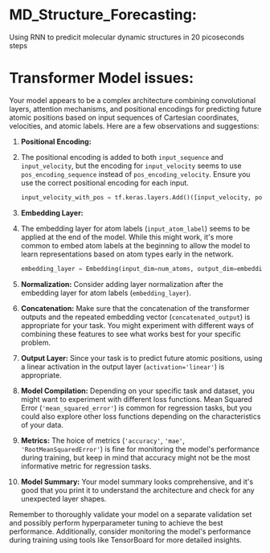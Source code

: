 # MD_Structure_Forecasting:

Using RNN to predicit molecular dynamic structures in 20 picoseconds steps 





# Transformer Model issues:


Your model appears to be a complex architecture combining convolutional layers, attention mechanisms, and positional encodings for predicting future atomic positions based on input sequences of Cartesian coordinates, velocities, and atomic labels. Here are a few observations and suggestions:

1. **Positional Encoding:**
2. The positional encoding is added to both `input_sequence` and `input_velocity`, but the encoding for `input_velocity` seems to use `pos_encoding_sequence` instead of `pos_encoding_velocity`. Ensure you use the correct positional encoding for each input.

   ```python
   input_velocity_with_pos = tf.keras.layers.Add()([input_velocity, pos_encoding_velocity[tf.newaxis, :, :]])
   ```

3. **Embedding Layer:**
4. The embedding layer for atom labels (`input_atom_label`) seems to be applied at the end of the model. While this might work, it's more common to embed atom labels at the beginning to allow the model to learn representations based on atom types early in the network.

   ```python
   embedding_layer = Embedding(input_dim=num_atoms, output_dim=embedding_dim, input_length=1, name='embedding_layer')(input_atom_label)
   ```

5. **Normalization:**
    Consider adding layer normalization after the embedding layer for atom labels (`embedding_layer`).

7. **Concatenation:**
   Make sure that the concatenation of the transformer outputs and the repeated embedding vector (`concatenated_output`) is appropriate for your task. You might experiment with different ways of combining these features to see what works best for your specific problem.

10. **Output Layer:**
 Since your task is to predict future atomic positions, using a linear activation in the output layer (`activation='linear'`) is appropriate.

12. **Model Compilation:**
  Depending on your specific task and dataset, you might want to experiment with different loss functions. Mean Squared Error (`'mean_squared_error'`) is common for regression tasks, but you could also explore other loss functions depending on the characteristics of your data.

14. **Metrics:**
  The hoice of metrics (`'accuracy'`, `'mae'`, `'RootMeanSquaredError'`) is fine for monitoring the model's performance during training, but keep in mind that accuracy might not be the most informative metric for regression tasks.

17. **Model Summary:**
 Your model summary looks comprehensive, and it's good that you print it to understand the architecture and check for any unexpected layer shapes.

Remember to thoroughly validate your model on a separate validation set and possibly perform hyperparameter tuning to achieve the best performance. Additionally, consider monitoring the model's performance during training using tools like TensorBoard for more detailed insights.
